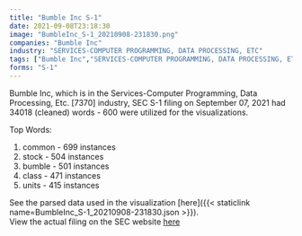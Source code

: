 ```yaml
---
title: "Bumble Inc S-1"
date: 2021-09-08T23:18:30
image: "BumbleInc_S-1_20210908-231830.png"
companies: "Bumble Inc"
industry: "SERVICES-COMPUTER PROGRAMMING, DATA PROCESSING, ETC"
tags: ["Bumble Inc","SERVICES-COMPUTER PROGRAMMING, DATA PROCESSING, ETC.","09-07-2021","S-1"]
forms: "S-1"
---
```

Bumble Inc, which is in the Services-Computer Programming, Data Processing, Etc. [7370] industry, SEC S-1 filing on September 07, 2021 had 34018 (cleaned) words - 600 were utilized for the visualizations.

Top Words:
1. common - 699 instances
2. stock - 504 instances
3. bumble - 501 instances
4. class - 471 instances
5. units - 415 instances


See the parsed data used in the visualization [here]({{< staticlink name=BumbleInc_S-1_20210908-231830.json >}}).  
View the actual filing on the SEC website [here](https://www.sec.gov/Archives/edgar/data/1830043/0001193125-21-266589.txt)